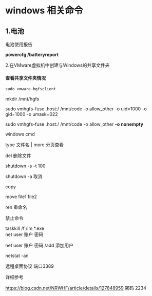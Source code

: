 # windows 相关命令

## 1.电池

电池使用报告

**powercfg /batteryreport**

2.在VMware虚拟机中创建与Windows的共享文件夹

#### 查看共享文件夹情况

```c
sudo vmware-hgfsclient
```

mkdir /mnt/hgfs

sudo vmhgfs-fuse .host:/ /mnt/code -o allow_other -o uid=1000 -o gid=1000 -o umask=022







sudo vmhgfs-fuse .host:/ /mnt/code  -o allow_other  **-o nonempty** 


windows  cmd

 type  文件名 | more    分页查看

 del 删除文件


shutdown  -s -t 100

shutdown -a 取消

copy 

move  file1 file2

ren 重命名

禁止命令

taskkill /f /im *.exe  
net user  账户 密码

net user  账户 密码   /add 添加用户

netstat -an

远程桌面协议 端口3389

详细参考

https://blog.csdn.net/NRWHF/article/details/127848959
密码 2234